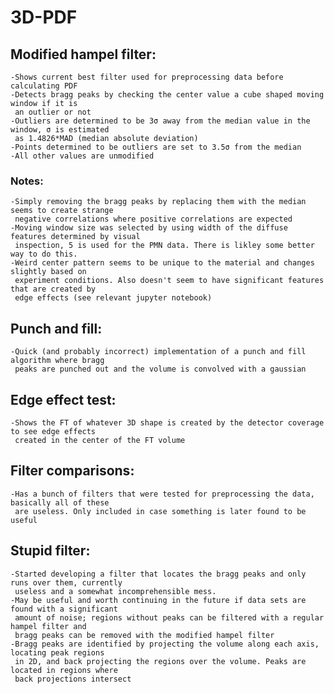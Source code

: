 # 3D-PDF

## Modified hampel filter:
    -Shows current best filter used for preprocessing data before calculating PDF
    -Detects bragg peaks by checking the center value a cube shaped moving window if it is
     an outlier or not
    -Outliers are determined to be 3σ away from the median value in the window, σ is estimated
     as 1.4826*MAD (median absolute deviation)
    -Points determined to be outliers are set to 3.5σ from the median
    -All other values are unmodified

###  Notes:
    -Simply removing the bragg peaks by replacing them with the median seems to create strange 
     negative correlations where positive correlations are expected
    -Moving window size was selected by using width of the diffuse features determined by visual
     inspection, 5 is used for the PMN data. There is likley some better way to do this.
    -Weird center pattern seems to be unique to the material and changes slightly based on 
     experiment conditions. Also doesn't seem to have significant features that are created by
     edge effects (see relevant jupyter notebook)

## Punch and fill:
    -Quick (and probably incorrect) implementation of a punch and fill algorithm where bragg
     peaks are punched out and the volume is convolved with a gaussian
     
## Edge effect test:
    -Shows the FT of whatever 3D shape is created by the detector coverage to see edge effects
     created in the center of the FT volume

## Filter comparisons:
    -Has a bunch of filters that were tested for preprocessing the data, basically all of these
     are useless. Only included in case something is later found to be useful
     
## Stupid filter:
    -Started developing a filter that locates the bragg peaks and only runs over them, currently
     useless and a somewhat incomprehensible mess.
    -May be useful and worth continuing in the future if data sets are found with a significant
     amount of noise; regions without peaks can be filtered with a regular hampel filter and
     bragg peaks can be removed with the modified hampel filter
    -Bragg peaks are identified by projecting the volume along each axis, locating peak regions 
     in 2D, and back projecting the regions over the volume. Peaks are located in regions where
     back projections intersect
